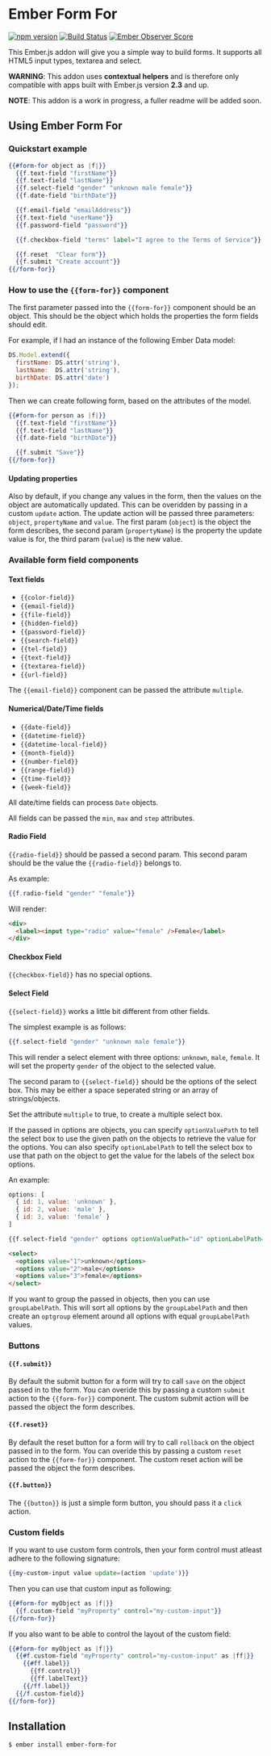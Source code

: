 # Ember Form For

[![npm version](https://badge.fury.io/js/ember-form-for.svg)](http://badge.fury.io/js/ember-form-for)
[![Build Status](https://travis-ci.org/martndemus/ember-form-for.svg?branch=master)](https://travis-ci.org/martndemus/ember-form-for)
[![Ember Observer Score](http://emberobserver.com/badges/ember-form-for.svg)](http://emberobserver.com/addons/ember-form-for)

This Ember.js addon will give you a simple way to build forms.
It supports all HTML5 input types, textarea and select.

__WARNING__: This addon uses __contextual helpers__ and is therefore only
compatible with apps built with Ember.js version __2.3__ and up.

__NOTE__: This addon is a work in progress, a fuller readme will be added soon.

## Using Ember Form For

### Quickstart example

```hbs
{{#form-for object as |f|}}
  {{f.text-field "firstName"}}
  {{f.text-field "lastName"}}
  {{f.select-field "gender" "unknown male female"}}
  {{f.date-field "birthDate"}}

  {{f.email-field "emailAddress"}}
  {{f.text-field "userName"}}
  {{f.password-field "password"}}

  {{f.checkbox-field "terms" label="I agree to the Terms of Service"}}

  {{f.reset  "Clear form"}}
  {{f.submit "Create account"}}
{{/form-for}}
```

### How to use the `{{form-for}}` component

The first parameter passed into the `{{form-for}}` component should be an
object. This should be the object which holds the properties the form fields
should edit.

For example, if I had an instance of the following Ember Data model:

```js
DS.Model.extend({
  firstName: DS.attr('string'),
  lastName:  DS.attr('string'),
  birthDate: DS.attr('date')
});
```

Then we can create following form, based on the attributes of the model.

```hbs
{{#form-for person as |f|}}
  {{f.text-field "firstName"}}
  {{f.text-field "lastName"}}
  {{f.date-field "birthDate"}}

  {{f.submit "Save"}}
{{/form-for}}
```

#### Updating properties

Also by default, if you change any values in the form, then the values on the
object are automatically updated. This can be overidden by passing in a custom
`update` action. The update action will be passed three parameters: `object`,
`propertyName` and `value`. The first param (`object`) is the object the form
describes, the second param (`propertyName`) is the property the update value is
for, the third param (`value`) is the new value.

### Available form field components

#### Text fields

* `{{color-field}}`
* `{{email-field}}`
* `{{file-field}}`
* `{{hidden-field}}`
* `{{password-field}}`
* `{{search-field}}`
* `{{tel-field}}`
* `{{text-field}}`
* `{{textarea-field}}`
* `{{url-field}}`

The `{{email-field}}` component can be passed the attribute `multiple`.

#### Numerical/Date/Time fields

* `{{date-field}}`
* `{{datetime-field}}`
* `{{datetime-local-field}}`
* `{{month-field}}`
* `{{number-field}}`
* `{{range-field}}`
* `{{time-field}}`
* `{{week-field}}`

All date/time fields can process `Date` objects.

All fields can be passed the `min`, `max` and `step` attributes.

#### Radio Field

`{{radio-field}}` should be passed a second param. This second param should be
the value the `{{radio-field}}` belongs to.

As example:

```hbs
{{f.radio-field "gender" "female"}}
```

Will render:

```html
<div>
  <label><input type="radio" value="female" />Female</label>
</div>
```

#### Checkbox Field

`{{checkbox-field}}` has no special options.

#### Select Field

`{{select-field}}` works a little bit different from other fields.

The simplest example is as follows:
```hbs
{{f.select-field "gender" "unknown male female"}}
```

This will render a select element with three options: `unknown`, `male`,
`female`. It will set the property `gender` of the object to the selected value.

The second param to `{{select-field}}` should be the options of the select box.
This may be either a space seperated string or an array of strings/objects.

Set the attribute `multiple` to true, to create a multiple select box.

If the passed in options are objects, you can specify `optionValuePath` to tell
the select box to use the given path on the objects to retrieve the value for
the options. You can also specify `optionLabelPath` to tell the select box to
use that path on the object to get the value for the labels of the select box
options.

An example:

```js
options: [
  { id: 1, value: 'unknown' },
  { id: 2, value: 'male' },
  { id: 3, value: 'female' }
]
```
```hbs
{{f.select-field "gender" options optionValuePath="id" optionLabelPath="value"}}
```
```html
<select>
  <options value="1">unknown</options>
  <options value="2">male</options>
  <options value="3">female</options>
</select>
```

If you want to group the passed in objects, then you can use `groupLabelPath`.
This will sort all options by the `groupLabelPath` and then create an `optgroup`
element around all options with equal `groupLabelPath` values.

### Buttons

#### `{{f.submit}}`

By default the submit button for a form will try to call `save` on the object
passed in to the form. You can overide this by passing a custom `submit` action
to the `{{form-for}}` component. The custom submit action will be passed the
object the form describes.

#### `{{f.reset}}`

By default the reset button for a form will try to call `rollback` on the object
passed in to the form. You can overide this by passing a custom `reset` action
to the `{{form-for}}` component. The custom reset action will be passed the
object the form describes.

#### `{{f.button}}`

The `{{button}}` is just a simple form button, you should pass it a `click` action.

### Custom fields

If you want to use custom form controls, then your form control must atleast
adhere to the following signature:

```hbs
{{my-custom-input value update=(action 'update')}}
```

Then you can use that custom input as following:

```hbs
{{#form-for myObject as |f|}}
  {{f.custom-field "myProperty" control="my-custom-input"}}
{{/form-for}}
```

If you also want to be able to control the layout of the custom field:

```hbs
{{#form-for myObject as |f|}}
  {{#f.custom-field "myProperty" control="my-custom-input" as |ff|}}
    {{#ff.label}}
      {{ff.control}}
      {{ff.labelText}}
    {{/ff.label}}
  {{/f.custom-field}}
{{/form-for}}
```

## Installation

```sh
$ ember install ember-form-for
```
